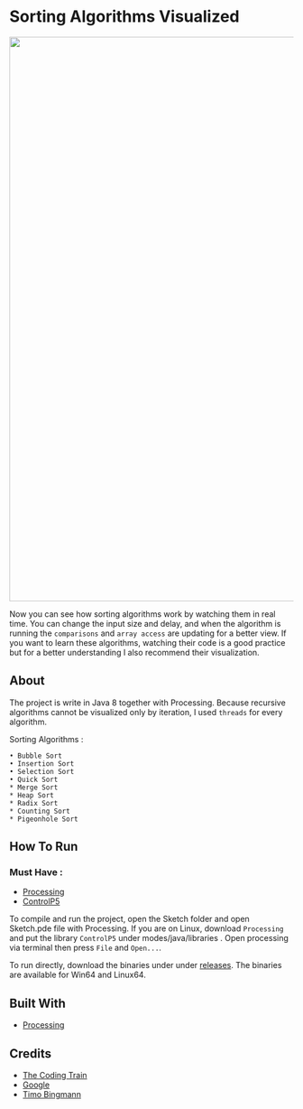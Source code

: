 # Sorting Algorithms Visualized

<img width="1000" src="https://i.postimg.cc/B69Wdvkg/Capture.png">

Now you can see how sorting algorithms work by watching them in real time. You can change the input size and delay, and when the algorithm is running the `comparisons` and `array access` are updating for a better view. If you want to learn these algorithms, watching their code is a good practice but for a better understanding I also recommend their visualization. 

## About

The project is write in Java 8 together with Processing.
Because recursive algorithms cannot be visualized only by iteration, I used `threads` for every algorithm.

Sorting Algorithms :
```
• Bubble Sort
• Insertion Sort
• Selection Sort
• Quick Sort
* Merge Sort
* Heap Sort
* Radix Sort
* Counting Sort
* Pigeonhole Sort
```
## How To Run

### Must Have :

* [Processing](https://processing.org/)
* [ControlP5](http://www.sojamo.de/libraries/controlP5/)

To compile and run the project, open the Sketch folder and open Sketch.pde file with Processing.
If you are on Linux, download `Processing` and put the library `ControlP5` under modes/java/libraries . Open processing via terminal then press `File` and `Open...`.

To run directly, download the binaries under under [releases](https://github.com/StamateValentin/SortingAlgorithms/releases). The binaries are available for Win64 and Linux64.


## Built With

* [Processing](https://processing.org/)

## Credits

* [The Coding Train](https://www.youtube.com/user/shiffman)
* [Google](https://www.google.com/)
* [Timo Bingmann](https://www.youtube.com/watch?v=kPRA0W1kECg)
